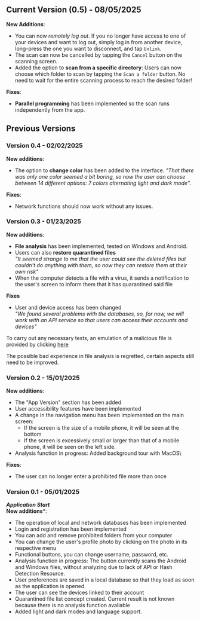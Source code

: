 ## Current Version (0.5) - 08/05/2025
**New Additions**:
- You can now *remotely log out*. If you no longer have access to one of your devices and want to log out, simply log in from another device, long-press the one you want to disconnect, and tap `Unlink`.
- The scan can now be cancelled by tapping the `Cancel` button on the scanning screen.
- Added the option to **scan from a specific directory**: Users can now choose which folder to scan by tapping the `Scan a folder` button. No need to wait for the entire scanning process to reach the desired folder!

**Fixes**:
- **Parallel programming** has been implemented so the scan runs independently from the app.

## Previous Versions
### Version 0.4 - 02/02/2025
**New additions**:
- The option to **change color** has been added to the interface. *"That there was only one color seemed a bit boring, so now the user can choose between 14 different options: 7 colors alternating light and dark mode"*.

**Fixes**:
- Network functions should now work without any issues.

### Version 0.3 - 01/23/2025
**New additions**:
- **File analysis** has been implemented, tested on Windows and Android.
- Users can also **restore quarantined files**\
*"It seemed strange to me that the user could see the deleted files but couldn't do anything with them, so now they can restore them at their own risk"*
- When the computer detects a file with a virus, it sends a notification to the user's screen to inform them that it has quarantined said file

**Fixes**
- User and device access has been changed\
*"We found several problems with the databases, so, for now, we will work with an API service so that users can access their accounts and devices"*

To carry out any necessary tests, an emulation of a malicious file is provided by clicking [here](www.google.es)

The possible bad experience in file analysis is regretted, certain aspects still need to be improved.

### Version 0.2 - 15/01/2025
**New additions**:
- The "App Version" section has been added
- User accessibility features have been implemented
- A change in the navigation menu has been implemented on the main screen:
	- If the screen is the size of a mobile phone, it will be seen at the bottom
	- If the screen is excessively small or larger than that of a mobile phone, it will be seen on the left side.
- Analysis function in progress: Added background tour with MacOS\

**Fixes**:
- The user can no longer enter a prohibited file more than once

### Version 0.1 - 05/01/2025
***Application Start***\
**New additions***:
- The operation of local and network databases has been implemented
- Login and registration has been implemented
- You can add and remove prohibited folders from your computer
- You can change the user's profile photo by clicking on the photo in its respective menu
- Functional buttons, you can change username, password, etc.
- Analysis function in progress: The button currently scans the Android and Windows files, without analyzing due to lack of API or Hash Detection Resource.
- User preferences are saved in a local database so that they load as soon as the application is opened.
- The user can see the devices linked to their account
- Quarantined file list concept created. Current result is not known because there is no analysis function avaliable
- Added light and dark modes and language support.